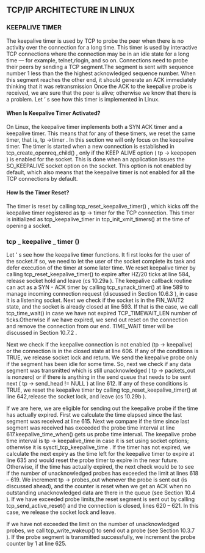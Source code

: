 ## TCP/IP ARCHITECTURE IN LINUX

### KEEPALIVE TIMER

The keepalive timer is used by TCP to probe the peer when there is no activity over the connection for a long time. This timer is used by interactive TCP connections where the connection may be in an idle state for a long time — for example, telnet,rlogin, and so on. Connections need to probe their peers by sending a TCP segment.The segment is sent with sequence number 1 less than the the highest acknowledged sequence number. When this segment reaches the other end, it should generate an ACK immediately thinking that it was retransmission Once the ACK to the keepalive probe is received, we are sure that the peer is alive; otherwise we know that there is a problem. Let ’ s see how this timer is implemented in Linux. 

#### When Is Keepalive Timer Activated? 

On Linux, the keepalive timer implements both a SYN ACK timer and a keepalive
timer. This means that for any of these timers, we reset the same timer, that is, tp →timer . In this section we will only focus on the keepalive timer. The timer is started when a new connection is established in tcp_create_openreq_child() , only if the KEEP ALIVE option ( tp → keepopen ) is enabled for the socket. This is done when an application issues the SO_KEEPALIVE socket option on the socket. This option is not enabled by default, which also means that the keepalive timer is not enabled for all the TCP connections by default. 

####  How Is the Timer Reset? 

The timer is reset by calling tcp_reset_keepalive_timer() , which kicks off the keepalive timer registered as tp → timer for the TCP connection. This timer is initialized as tcp_keepalive_timer in tcp_init_xmit_timers() at the time of opening a socket. 

###  tcp _ keepalive _ timer ()

Let ’ s see how the keepalive timer functions. It fi rst looks for the user of the socket.If so, we need to let the user of the socket complete its task and defer execution of the timer at some later time. We reset keepalive timer by calling tcp_reset_keepalive_timer() to expire after HZ/20 ticks at line 584, release socket hold and leave (cs 10.29a ). The keepalive callback routine can act as a SYN - ACK timer by calling tcp_synack_timer() at line 589 to manage incoming connection request (discussed in Section 10.6.3 ), in case it is a listening socket. Next we check if the socket is in the FIN_WAIT2 state, and the socket is already closed at line 593. If that is the case, we call tcp_time_wait() in case we have not expired TCP_TIMEWAIT_LEN number of ticks.Otherwise if we have expired, we send out reset on the connection and remove the connection from our end. TIME_WAIT timer will be discussed in Section 10.7.2 .

Next we check if the keepalive connection is not enabled (tp → keepalive) or
the connection is in the closed state at line 606. If any of the conditions is TRUE, we release socket lock and return. We send the keepalive probe only if the segment has been idle for some time. So, next we check if any data segment was transmitted which is still unacknowledged ( tp → packets_out is nonzero) or if there is anything in the send queue that needs to be sent next ( tp → send_head != NULL ) at line 612. If any of these conditions is TRUE, we reset the keepalive timer by calling tcp_reset_keepalive_timer() at line 642,release the socket lock, and leave (cs 10.29b ).

If we are here, we are eligible for sending out the keepalive probe if the time
has actually expired. First we calculate the time elapsed since the last segment was received at line 615. Next we compare if the time since last segment was received has exceeded the probe time interval at line 617.keepalive_time_when() gets us probe time interval. The keepalive probe time interval is tp → keepalive_time in case it is set using socket options; otherwise it is sysctl_tcp_keepalive_time . If the timer has not expired, we calculate the next expiry as the time left for the keepalive timer to expire at line 635 and would reset the probe timer to expire in the near future.
Otherwise, if the time has actually expired, the next check would be to see if the number of unacknowledged probes has exceeded the limit at lines 618 – 619. We increment tp → probes_out whenever the probe is sent out (is discussed ahead), and the counter is reset when we get an ACK when no outstanding unacknowledged data are there in the queue (see Section 10.4 ). If we have exceeded probe limits,the reset segment is sent out by calling tcp_send_active_reset() and the connection is closed, lines 620 – 621. In this case, we release the socket lock and leave.

If we have not exceeded the limit on the number of unacknowledged probes,
we call tcp_write_wakeup() to send out a probe (see Section 10.3.7 ). If the probe segment is transmitted successfully, we increment the probe counter by 1 at line 625. 